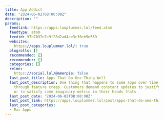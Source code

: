 ```yaml
---
title: App Addict
date: "2024-06-02T08:00:00Z"
description: ""
params:
  feedlink: https://apps.louplummer.lol/feed.atom
  feedtype: atom
  feedid: 97b7097e7e9f28d2ad4ce3c30eb5e569
  websites:
    https://apps.louplummer.lol/: true
  blogrolls: []
  recommended: []
  recommender: []
  categories: []
  relme:
    https://social.lol/@amerpie: false
  last_post_title: Apps That Do One Thing Well
  last_post_description: One thing that happens to some apps over time is bloating
    through feature creep. Customers demand constant updates to justify subscriptions
    or to satisfy some imaginary metric in their heads thats
  last_post_date: "2024-06-02T08:00:00Z"
  last_post_link: https://apps.louplummer.lol/post/apps-that-do-one-thing-well
  last_post_categories:
  - Mac Apps
---
```

